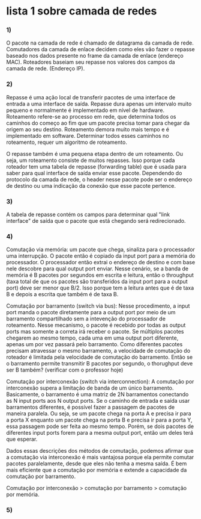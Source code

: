 # lista 1 sobre camada de redes

### 1)

O pacote na camada de rede é chamado de datagrama da camada de rede. Comutadores da camada de enlace decidem
como eles vão fazer o repasse baseado nos dados presente no frame da camada de enlace (endereço MAC).
Roteadores baseiam seu repasse nos valores dos campos da camada de rede. (Endereço IP).

### 2)

Repasse é uma ação local de transferir pacotes de uma interface de entrada a uma interface de saída.
Repasse dura apenas um intervalo muito pequeno e normalmente é implementado em nível de hardware.
Roteamento refere-se ao processo em rede, que determina todos os caminhos do começo ao fim que um pacote
precisa tomar para chegar da origem ao seu destino. Roteamento demora muito mais tempo e é implementado
em software. Determinar todos esses caminhos no roteamento, requer um algoritmo de roteamento.

O repasse também é uma pequena etapa dentro de um roteamento. Ou seja, um roteamento consiste de muitos repasses.
Isso porque cada roteador tem uma tabela de repasse (forwarding table) que é usada para saber para qual interface
de saída enviar esse pacote. Dependendo do protocolo da camada de rede, o header nesse pacote pode ser o endereço
de destino ou uma indicação da conexão que esse pacote pertence.

### 3)

A tabela de repasse contém os campos para determinar qual "link interface" de saída que o pacote que está chegando
será redirecionado. 


### 4)

Comutação via memória: um pacote que chega, sinaliza para o processador uma interrupção. O pacote então é copiado da
input port para a memória do processador. O processador então extrai o endereço de destino e com base nele
descobre para qual output port enviar. Nesse cenário, se a banda de memória é B pacotes por segundos em escrita e leitura, então o throughput (taxa total de que os pacotes são transferidos da input port para a output port) deve ser menor que B/2. Isso porque tem a leitura antes que é de taxa B e depois a escrita que também é de taxa B. 


Comutação por barramento (switch via bus): Nesse procedimento, a input port manda o pacote diretamente para a
output port por meio de um barramento compartilhado sem a intevenção do processador de roteamento. Nesse mecanismo,
o pacote é recebido por todas as output ports mas somente a correta irá receber o pacote. Se múltiplos pacotes 
chegarem ao mesmo tempo, cada uma em uma output port diferente, apenas um por vez passará pelo barramento. 
Como diferentes pacotes precisam atravessar o mesmo barramento, a velocidade de comutação do roteador é limitada
pela velocidade de comutação do barramento. Então se o barramento permite transmitir B pacotes por segundo, o thorughput deve ser B também? (verificar com o professor hoje)

Comutação por interconexão (switch via interconnection): A comutação por interconexão supera a limitação de banda
de um único barramento. Basicamente, o barramento é uma matriz de 2N barramentos conectando as N input ports aos N output ports. Se o caminho de entrada e saída usar barramentos diferentes, é possível fazer a passagem de pacotes de maneira paralela. Ou seja, se um pacote chega na porta A e precisa ir para a porta X enquanto um pacote chega na porta B e precisa ir para a porta Y, essa passagem pode ser feita ao mesmo tempo. Porém, se dois pacotes de diferentes input ports forem para a mesma output port, então um deles terá que esperar. 

Dados essas descrições dos métodos de comutação, podemos afirmar que a comutação via interconexão é mais vantajosa
porque ela permite comutar pacotes paralelamente, desde que eles não tenha a mesma saída. É bem mais eficiente que a comutação por memória e extende a capacidade da comutação por barramento.

Comutação por interconexão > comutação por barramento > comutação por memória.


### 5)
